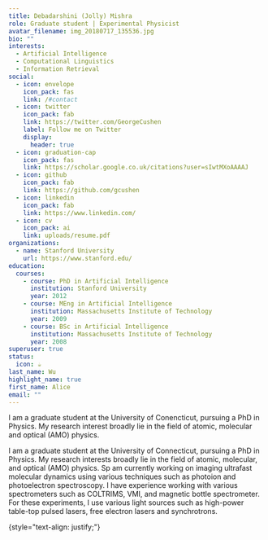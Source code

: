 ```yaml
---
title: Debadarshini (Jolly) Mishra
role: Graduate student | Experimental Physicist
avatar_filename: img_20180717_135536.jpg
bio: ""
interests:
  - Artificial Intelligence
  - Computational Linguistics
  - Information Retrieval
social:
  - icon: envelope
    icon_pack: fas
    link: /#contact
  - icon: twitter
    icon_pack: fab
    link: https://twitter.com/GeorgeCushen
    label: Follow me on Twitter
    display:
      header: true
  - icon: graduation-cap
    icon_pack: fas
    link: https://scholar.google.co.uk/citations?user=sIwtMXoAAAAJ
  - icon: github
    icon_pack: fab
    link: https://github.com/gcushen
  - icon: linkedin
    icon_pack: fab
    link: https://www.linkedin.com/
  - icon: cv
    icon_pack: ai
    link: uploads/resume.pdf
organizations:
  - name: Stanford University
    url: https://www.stanford.edu/
education:
  courses:
    - course: PhD in Artificial Intelligence
      institution: Stanford University
      year: 2012
    - course: MEng in Artificial Intelligence
      institution: Massachusetts Institute of Technology
      year: 2009
    - course: BSc in Artificial Intelligence
      institution: Massachusetts Institute of Technology
      year: 2008
superuser: true
status:
  icon: ☕️
last_name: Wu
highlight_name: true
first_name: Alice
email: ""
---
```

I﻿ am a graduate student at the University of Conencticut, pursuing a PhD in Physics. My research interest broadly lie in the field of atomic, molecular and optical (AMO) physics.

I am a graduate student at the University of Connecticut, pursuing a PhD in Physics. My research interests broadly lie in the field of atomic, molecular, and optical (AMO) physics. Sp am currently working on imaging ultrafast molecular dynamics using various techniques such as photoion and photoelectron spectroscopy. I have experience working with various spectrometers such as COLTRIMS, VMI, and magnetic bottle spectrometer. For these experiments, I use various light sources such as high-power table-top pulsed lasers, free electron lasers and synchrotrons.

{style="text-align: justify;"}